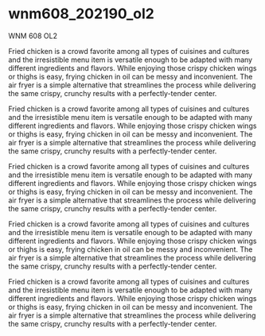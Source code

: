 # wnm608_202190_ol2
WNM 608 OL2

Fried chicken is a crowd favorite among all types of cuisines and cultures and the irresistible menu item is versatile enough to be adapted with many different ingredients and flavors. While enjoying those crispy chicken wings or thighs is easy, frying chicken in oil can be messy and inconvenient. The air fryer is a simple alternative that streamlines the process while delivering the same crispy, crunchy results with a perfectly-tender center.


Fried chicken is a crowd favorite among all types of cuisines and cultures and the irresistible menu item is versatile enough to be adapted with many different ingredients and flavors. While enjoying those crispy chicken wings or thighs is easy, frying chicken in oil can be messy and inconvenient. The air fryer is a simple alternative that streamlines the process while delivering the same crispy, crunchy results with a perfectly-tender center.


Fried chicken is a crowd favorite among all types of cuisines and cultures and the irresistible menu item is versatile enough to be adapted with many different ingredients and flavors. While enjoying those crispy chicken wings or thighs is easy, frying chicken in oil can be messy and inconvenient. The air fryer is a simple alternative that streamlines the process while delivering the same crispy, crunchy results with a perfectly-tender center.


Fried chicken is a crowd favorite among all types of cuisines and cultures and the irresistible menu item is versatile enough to be adapted with many different ingredients and flavors. While enjoying those crispy chicken wings or thighs is easy, frying chicken in oil can be messy and inconvenient. The air fryer is a simple alternative that streamlines the process while delivering the same crispy, crunchy results with a perfectly-tender center.


Fried chicken is a crowd favorite among all types of cuisines and cultures and the irresistible menu item is versatile enough to be adapted with many different ingredients and flavors. While enjoying those crispy chicken wings or thighs is easy, frying chicken in oil can be messy and inconvenient. The air fryer is a simple alternative that streamlines the process while delivering the same crispy, crunchy results with a perfectly-tender center.